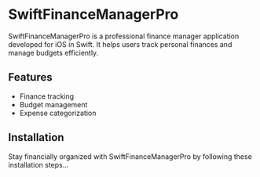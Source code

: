# SwiftFinanceManagerPro

SwiftFinanceManagerPro is a professional finance manager application developed for iOS in Swift. It helps users track personal finances and manage budgets efficiently.

## Features
- Finance tracking
- Budget management
- Expense categorization

## Installation
Stay financially organized with SwiftFinanceManagerPro by following these installation steps...

